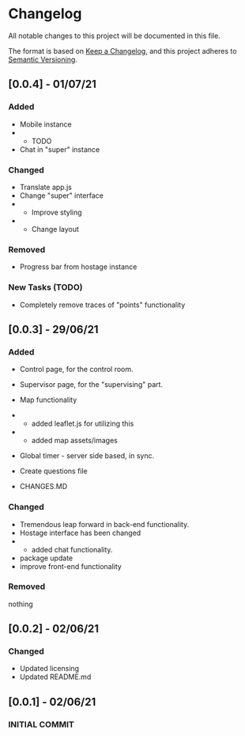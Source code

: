 # Changelog
All notable changes to this project will be documented in this file.

The format is based on [Keep a Changelog](https://keepachangelog.com/en/1.0.0/),
and this project adheres to [Semantic Versioning](https://semver.org/spec/v2.0.0.html).

## [0.0.4] - 01/07/21
### Added
- Mobile instance
- - TODO
- Chat in "super" instance

### Changed
- Translate app.js
- Change "super" interface
- - Improve styling
- - Change layout

### Removed
- Progress bar from hostage instance

### New Tasks (TODO)
- Completely remove traces of "points" functionality

## [0.0.3] - 29/06/21
### Added
- Control page, for the control room.
- Supervisor page, for the "supervising" part.
- Map functionality
- - added leaflet.js for utilizing this
- - added map assets/images
- Global timer - server side based, in sync.
- Create questions file

- CHANGES.MD

### Changed
- Tremendous leap forward in back-end functionality.
- Hostage interface has been changed
- - added chat functionality.
- package update
- improve front-end functionality

### Removed
nothing

## [0.0.2] - 02/06/21
### Changed
- Updated licensing
- Updated README.md

## [0.0.1] - 02/06/21
### INITIAL COMMIT